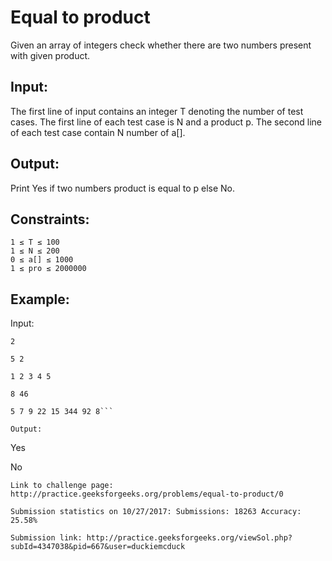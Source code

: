 # Equal to product
Given an array of integers check whether there are two numbers present with given product.

## Input:

The first line of input contains an integer T denoting the number of test cases.
The first line of each test case is N and a product p.
The second line of each test case contain N number of a[].

## Output:
Print Yes if two numbers product is equal to p else No.

## Constraints:
```
1 ≤ T ≤ 100
1 ≤ N ≤ 200
0 ≤ a[] ≤ 1000
1 ≤ pro ≤ 2000000
```
## Example:

Input:

```
2

5 2

1 2 3 4 5

8 46

5 7 9 22 15 344 92 8```

Output:

```
Yes

No
```
Link to challenge page: http://practice.geeksforgeeks.org/problems/equal-to-product/0

Submission statistics on 10/27/2017: Submissions: 18263 Accuracy: 25.58%

Submission link: http://practice.geeksforgeeks.org/viewSol.php?subId=4347038&pid=667&user=duckiemcduck

